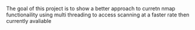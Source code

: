 The goal of this project is to show a better approach to curretn nmap functionaility using multi threading to access scanning at a faster rate then currently avaliable

